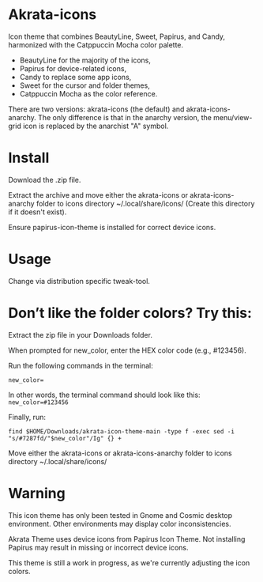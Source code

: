 # Akrata-icons
Icon theme that combines BeautyLine, Sweet, Papirus, and Candy, harmonized with the Catppuccin Mocha color palette.
* BeautyLine for the majority of the icons,
* Papirus for device-related icons,
* Candy to replace some app icons,
* Sweet for the cursor and folder themes,
* Catppuccin Mocha as the color reference.

There are two versions: akrata-icons (the default) and akrata-icons-anarchy. The only difference is that in the anarchy version, the menu/view-grid icon is replaced by the anarchist "A" symbol.

# Install
Download the .zip file.

Extract the archive and move either the akrata-icons or akrata-icons-anarchy folder to icons directory ~/.local/share/icons/ (Create this directory if it doesn't exist).

Ensure papirus-icon-theme is installed for correct device icons.

# Usage
Change via distribution specific tweak-tool.

# Don’t like the folder colors? Try this:

Extract the zip file in your Downloads folder.

When prompted for new_color, enter the HEX color code (e.g., #123456).

Run the following commands in the terminal:

`new_color=`

In other words, the terminal command should look like this: `new_color=#123456`

Finally, run:

`find $HOME/Downloads/akrata-icon-theme-main -type f -exec sed -i "s/#7287fd/"$new_color"/Ig" {} +`

Move either the akrata-icons or akrata-icons-anarchy folder to icons directory ~/.local/share/icons/

# Warning
This icon theme has only been tested in Gnome and Cosmic desktop environment. Other environments may display color inconsistencies.

Akrata Theme uses device icons from Papirus Icon Theme. Not installing Papirus may result in missing or incorrect device icons.

This theme is still a work in progress, as we're currently adjusting the icon colors.
